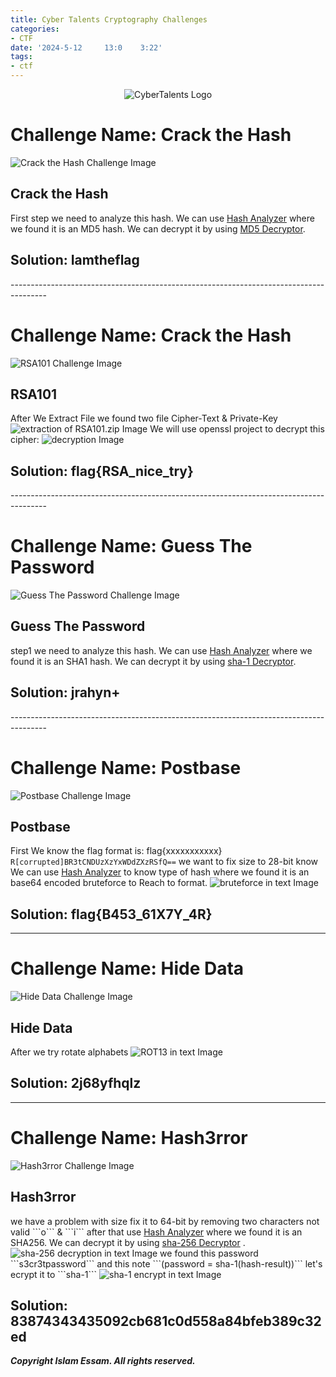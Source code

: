```yaml
---
title: Cyber Talents Cryptography Challenges 
categories:
- CTF
date: '2024-5-12     13:0    3:22'
tags:
- ctf
---
```

<div style="text-align: center;">
    <img src="https://cybertalents.com/images/logo-big-black.png" alt="CyberTalents Logo">
</div>
<h1><strong>Challenge Name:</strong> Crack the Hash</h1>
<img src="../assets/img/cyber talents cryptography/Crack the Hash.png" alt="Crack the Hash Challenge Image">
<h2>Crack the Hash</h2>

First step we need to analyze this hash. We can use <a href="https://www.tunnelsup.com/hash-analyzer/" target="_blank">Hash Analyzer</a> where we found it is an MD5 hash. We can decrypt it by using <a href="https://md5decrypt.net/en/" target="_blank">MD5 Decryptor</a>.

<h2><strong>Solution:</strong> Iamtheflag</h2>
---------------------------------------------------------------------------------------
<h1><strong>Challenge Name:</strong> Crack the Hash</h1>
<img src="../assets/img/cyber talents cryptography/RSA.png" alt="RSA101 Challenge Image">
<h2>RSA101</h2>

After We Extract File we found two file Cipher-Text & Private-Key <img src="../assets/img/cyber talents cryptography/sol-RSA101.png" alt="extraction of RSA101.zip Image"> We will use openssl project to decrypt this cipher: <img src="../assets/img/cyber talents cryptography/solution-RSA1.png" alt="decryption Image"> 

<h2><strong>Solution:</strong> flag{RSA_nice_try}</h2>
---------------------------------------------------------------------------------------
<h1><strong>Challenge Name:</strong> Guess The Password</h1>
<img src="../assets/img/cyber talents cryptography/Guess The Pass.png" alt="Guess The Password Challenge Image">
<h2>Guess The Password</h2>

step1 we need to analyze this hash. We can use <a href="https://www.tunnelsup.com/hash-analyzer/" target="_blank">Hash Analyzer</a> where we found it is an SHA1 hash. We can decrypt it by using <a href="https://md5decrypt.net/en/Sha1/" target="_blank">sha-1 Decryptor</a>.

<h2><strong>Solution:</strong> jrahyn+</h2>
---------------------------------------------------------------------------------------
<h1><strong>Challenge Name:</strong> Postbase</h1>
<img src="../assets/img/cyber talents cryptography/Postbase.png" alt="Postbase Challenge Image">
<h2>Postbase</h2>

First We know the flag format is: flag{xxxxxxxxxxx} ```R[corrupted]BR3tCNDUzXzYxWDdZXzRSfQ==```
we want to fix size to 28-bit know We can use <a href="https://www.tunnelsup.com/hash-analyzer/" target="_blank">Hash Analyzer</a> to know type of hash where we found it is an base64 encoded bruteforce to Reach to format.
<img src="../assets/img/cyber talents cryptography/postbase output.png" alt="bruteforce in text Image">
<h2><strong>Solution:</strong> flag{B453_61X7Y_4R}</h2>



---------------------------------------------------------------------------------------
<h1><strong>Challenge Name:</strong> Hide Data</h1>
<img src="../assets/img/cyber talents cryptography/Hide Data.png" alt="Hide Data Challenge Image">
<h2>Hide Data</h2>
After we try rotate alphabets 
<img src="../assets/img/cyber talents cryptography/Hide Data solution.png" alt="ROT13 in text Image">
<h2><strong>Solution:</strong> 2j68yfhqlz</h2>


---------------------------------------------------------------------------------------
<h1><strong>Challenge Name:</strong> Hash3rror</h1>
<img src="../assets/img/cyber talents cryptography/Hash3rror.png" alt="Hash3rror Challenge Image">
<h2>Hash3rror</h2>
we have a problem with size fix it to 64-bit by removing two characters not valid ```o``` & ```i``` after that use <a href="https://www.tunnelsup.com/hash-analyzer/" target="_blank">Hash Analyzer</a> where we found it is an SHA256. We can decrypt it by using <a href="https://md5decrypt.net/en/Sha256/" target="_blank">sha-256 Decryptor</a> .
<img src="../assets/img/cyber talents cryptography/sha256-dec.png" alt="sha-256 decryption in text Image">
we found this password ```s3cr3tpassword``` and this note  ```(password = sha-1(hash-result))```
let's ecrypt it to ```sha-1``` 
<img src="../assets/img/cyber talents cryptography/sha-1encrypt.png" alt="sha-1 encrypt in text Image">
<h2><strong>Solution:</strong> 83874343435092cb681c0d558a84bfeb389c32ed</h2>



***Copyright Islam Essam. All rights reserved.***